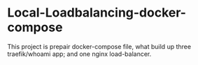 # Local-Loadbalancing-docker-compose
This project is prepair docker-compose file, what build up three traefik/whoami app; and one nginx load-balancer. 
